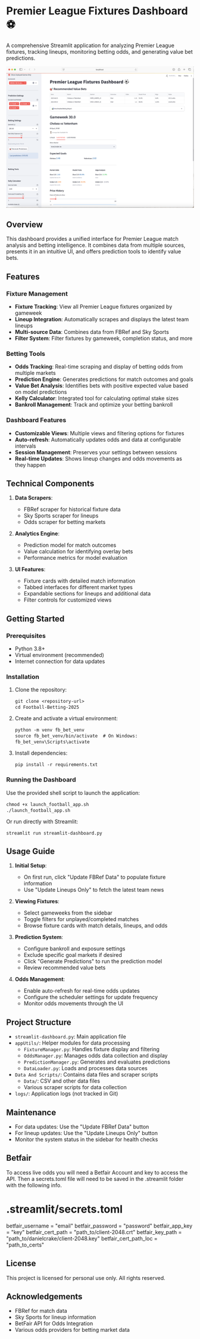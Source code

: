 # Premier League Fixtures Dashboard ⚽

A comprehensive Streamlit application for analyzing Premier League fixtures, tracking lineups, monitoring betting odds, and generating value bet predictions.

![alt text](image.png)

## Overview

This dashboard provides a unified interface for Premier League match analysis and betting intelligence. It combines data from multiple sources, presents it in an intuitive UI, and offers prediction tools to identify value bets.

## Features

### Fixture Management
- **Fixture Tracking**: View all Premier League fixtures organized by gameweek
- **Lineup Integration**: Automatically scrapes and displays the latest team lineups
- **Multi-source Data**: Combines data from FBRef and Sky Sports
- **Filter System**: Filter fixtures by gameweek, completion status, and more

### Betting Tools
- **Odds Tracking**: Real-time scraping and display of betting odds from multiple markets
- **Prediction Engine**: Generates predictions for match outcomes and goals
- **Value Bet Analysis**: Identifies bets with positive expected value based on model predictions
- **Kelly Calculator**: Integrated tool for calculating optimal stake sizes
- **Bankroll Management**: Track and optimize your betting bankroll

### Dashboard Features
- **Customizable Views**: Multiple views and filtering options for fixtures
- **Auto-refresh**: Automatically updates odds and data at configurable intervals
- **Session Management**: Preserves your settings between sessions
- **Real-time Updates**: Shows lineup changes and odds movements as they happen

## Technical Components

1. **Data Scrapers**:
   - FBRef scraper for historical fixture data
   - Sky Sports scraper for lineups
   - Odds scraper for betting markets

2. **Analytics Engine**:
   - Prediction model for match outcomes
   - Value calculation for identifying overlay bets
   - Performance metrics for model evaluation

3. **UI Features**:
   - Fixture cards with detailed match information
   - Tabbed interfaces for different market types
   - Expandable sections for lineups and additional data
   - Filter controls for customized views

## Getting Started

### Prerequisites
- Python 3.8+
- Virtual environment (recommended)
- Internet connection for data updates

### Installation

1. Clone the repository:
   ```
   git clone <repository-url>
   cd Football-Betting-2025
   ```

2. Create and activate a virtual environment:
   ```
   python -m venv fb_bet_venv
   source fb_bet_venv/bin/activate  # On Windows: fb_bet_venv\Scripts\activate
   ```

3. Install dependencies:
   ```
   pip install -r requirements.txt
   ```

### Running the Dashboard

Use the provided shell script to launch the application:
```
chmod +x launch_football_app.sh
./launch_football_app.sh
```

Or run directly with Streamlit:
```
streamlit run streamlit-dashboard.py
```

## Usage Guide

1. **Initial Setup**:
   - On first run, click "Update FBRef Data" to populate fixture information
   - Use "Update Lineups Only" to fetch the latest team news

2. **Viewing Fixtures**:
   - Select gameweeks from the sidebar
   - Toggle filters for unplayed/completed matches
   - Browse fixture cards with match details, lineups, and odds

3. **Prediction System**:
   - Configure bankroll and exposure settings
   - Exclude specific goal markets if desired
   - Click "Generate Predictions" to run the prediction model
   - Review recommended value bets

4. **Odds Management**:
   - Enable auto-refresh for real-time odds updates
   - Configure the scheduler settings for update frequency
   - Monitor odds movements through the UI

## Project Structure

- `streamlit-dashboard.py`: Main application file
- `appUtils/`: Helper modules for data processing
  - `FixtureManager.py`: Handles fixture display and filtering
  - `OddsManager.py`: Manages odds data collection and display
  - `PredictionManager.py`: Generates and evaluates predictions
  - `DataLoader.py`: Loads and processes data sources
- `Data And Scripts/`: Contains data files and scraper scripts
  - `Data/`: CSV and other data files
  - Various scraper scripts for data collection
- `logs/`: Application logs (not tracked in Git)

## Maintenance

- For data updates: Use the "Update FBRef Data" button
- For lineup updates: Use the "Update Lineups Only" button
- Monitor the system status in the sidebar for health checks

## Betfair

To access live odds you will need a Betfair Account and key to access the API. Then a secrets.toml file will need to be saved in the .streamlit folder with the following info.

# .streamlit/secrets.toml
betfair_username = "email"
betfair_password = "password"
betfair_app_key = "key"
betfair_cert_path = "path_to/client-2048.crt"
betfair_key_path = "path_to/danielcrake/client-2048.key"
betfair_cert_path_loc = "path_to_certs"

## License

This project is licensed for personal use only. All rights reserved.

## Acknowledgements

- FBRef for match data
- Sky Sports for lineup information
- BetFair API for Odds Integration
- Various odds providers for betting market data
